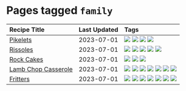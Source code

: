 # Pages tagged `family`

|Recipe Title|Last Updated|Tags
|:---|:---|:---|
|[Pikelets](../recipes/pikelets.md)|2023-07-01|[![](https://img.shields.io/badge/tag-breakfast-8344b1)](../tags/breakfast.md) [![](https://img.shields.io/badge/tag-dessert-1d5152)](../tags/dessert.md) [![](https://img.shields.io/badge/tag-family-f1d19f)](../tags/family.md) [![](https://img.shields.io/badge/tag-fried-b6c680)](../tags/fried.md)|
|[Rissoles](../recipes/rissoles.md)|2023-07-01|[![](https://img.shields.io/badge/tag-aussie-e4f90)](../tags/aussie.md) [![](https://img.shields.io/badge/tag-beef-13fda6)](../tags/beef.md) [![](https://img.shields.io/badge/tag-easy-9fef19)](../tags/easy.md) [![](https://img.shields.io/badge/tag-family-f1d19f)](../tags/family.md) [![](https://img.shields.io/badge/tag-fried-b6c680)](../tags/fried.md)|
|[Rock Cakes](../recipes/rockcakes.md)|2023-07-01|[![](https://img.shields.io/badge/tag-baked-6685b7)](../tags/baked.md) [![](https://img.shields.io/badge/tag-dessert-1d5152)](../tags/dessert.md) [![](https://img.shields.io/badge/tag-family-f1d19f)](../tags/family.md)|
|[Lamb Chop Casserole](../recipes/lambchopcasserole.md)|2023-07-01|[![](https://img.shields.io/badge/tag-aussie-e4f90)](../tags/aussie.md) [![](https://img.shields.io/badge/tag-baked-6685b7)](../tags/baked.md) [![](https://img.shields.io/badge/tag-battered-d4602a)](../tags/battered.md) [![](https://img.shields.io/badge/tag-casserole-427cd)](../tags/casserole.md) [![](https://img.shields.io/badge/tag-family-f1d19f)](../tags/family.md) [![](https://img.shields.io/badge/tag-fried-b6c680)](../tags/fried.md) [![](https://img.shields.io/badge/tag-lamb-28ab17)](../tags/lamb.md)|
|[Fritters](../recipes/fritters.md)|2023-07-01|[![](https://img.shields.io/badge/tag-chicken-e2596)](../tags/chicken.md) [![](https://img.shields.io/badge/tag-family-f1d19f)](../tags/family.md) [![](https://img.shields.io/badge/tag-fried-b6c680)](../tags/fried.md) [![](https://img.shields.io/badge/tag-ham-4e6ea)](../tags/ham.md) [![](https://img.shields.io/badge/tag-lamb-28ab17)](../tags/lamb.md) [![](https://img.shields.io/badge/tag-leftovers-8f457a)](../tags/leftovers.md) [![](https://img.shields.io/badge/tag-vegetables-f6b493)](../tags/vegetables.md)|